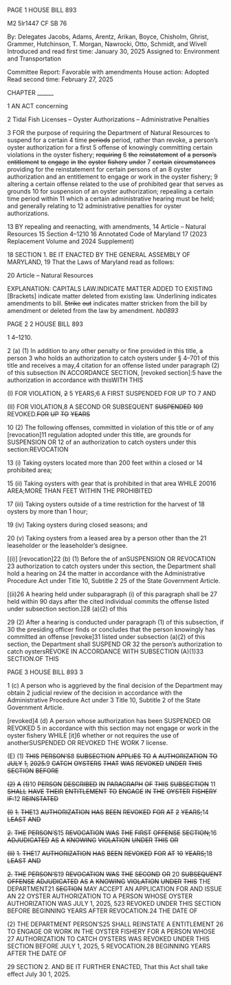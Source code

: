 PAGE 1
HOUSE BILL 893

M2 5lr1447
CF SB 76

By: Delegates Jacobs, Adams, Arentz, Arikan, Boyce, Chisholm, Ghrist, Grammer,
Hutchinson, T. Morgan, Nawrocki, Otto, Schmidt, and Wivell
Introduced and read first time: January 30, 2025
Assigned to: Environment and Transportation

Committee Report: Favorable with amendments
House action: Adopted
Read second time: February 27, 2025

CHAPTER ______

1 AN ACT concerning

2 Tidal Fish Licenses – Oyster Authorizations – Administrative Penalties

3 FOR the purpose of requiring the Department of Natural Resources to suspend for a certain
4 time ~~periods~~ period, rather than revoke, a person’s oyster authorization for a first
5 offense of knowingly committing certain violations in the oyster fishery; ~~requiring~~
6 ~~the~~ ~~reinstatement~~ ~~of~~ ~~a~~ ~~person’s~~ ~~entitlement~~ ~~to~~ ~~engage~~ ~~in~~ ~~the~~ ~~oyster~~ ~~fishery~~ ~~under~~
7 ~~certain~~ ~~circumstances~~ providing for the reinstatement for certain persons of an
8 oyster authorization and an entitlement to engage or work in the oyster fishery;
9 altering a certain offense related to the use of prohibited gear that serves as grounds
10 for suspension of an oyster authorization; repealing a certain time period within
11 which a certain administrative hearing must be held; and generally relating to
12 administrative penalties for oyster authorizations.

13 BY repealing and reenacting, with amendments,
14 Article – Natural Resources
15 Section 4–1210
16 Annotated Code of Maryland
17 (2023 Replacement Volume and 2024 Supplement)

18 SECTION 1. BE IT ENACTED BY THE GENERAL ASSEMBLY OF MARYLAND,
19 That the Laws of Maryland read as follows:

20 Article – Natural Resources

EXPLANATION: CAPITALS LAW.INDICATE MATTER ADDED TO EXISTING
[Brackets] indicate matter deleted from existing law.
Underlining indicates amendments to bill.
~~Strike~~ ~~out~~ indicates matter stricken from the bill by amendment or deleted from the law by
amendment. *hb0893*

PAGE 2
2 HOUSE BILL 893

1 4–1210.

2 (a) (1) In addition to any other penalty or fine provided in this title, a person
3 who holds an authorization to catch oysters under § 4–701 of this title and receives a
may,4 citation for an offense listed under paragraph (2) of this subsection IN ACCORDANCE
SECTION, [revoked section]:5 have the authorization in accordance with thisWITH THIS

(I) FOR VIOLATION, ~~2~~ 5 YEARS;6 A FIRST SUSPENDED FOR UP TO
7 AND

(II) FOR VIOLATION,8 A SECOND OR SUBSEQUENT ~~SUSPENDED~~
~~10~~9 REVOKED.~~FOR~~ ~~UP~~ ~~TO~~ ~~YEARS~~

10 (2) The following offenses, committed in violation of this title or of any
[revocation]11 regulation adopted under this title, are grounds for SUSPENSION OR
12 of an authorization to catch oysters under this section:REVOCATION

13 (i) Taking oysters located more than 200 feet within a closed or
14 prohibited area;

15 (ii) Taking oysters with gear that is prohibited in that area WHILE
20016 AREA;MORE THAN FEET WITHIN THE PROHIBITED

17 (iii) Taking oysters outside of a time restriction for the harvest of
18 oysters by more than 1 hour;

19 (iv) Taking oysters during closed seasons; and

20 (v) Taking oysters from a leased area by a person other than the
21 leaseholder or the leaseholder’s designee.

[(i)] [revocation]22 (b) (1) Before the of anSUSPENSION OR REVOCATION
23 authorization to catch oysters under this section, the Department shall hold a hearing on
24 the matter in accordance with the Administrative Procedure Act under Title 10, Subtitle 2
25 of the State Government Article.

[(ii)26 A hearing held under subparagraph (i) of this paragraph shall be
27 held within 90 days after the cited individual commits the offense listed under subsection
section.]28 (a)(2) of this

29 (2) After a hearing is conducted under paragraph (1) of this subsection, if
30 the presiding officer finds or concludes that the person knowingly has committed an offense
[revoke]31 listed under subsection (a)(2) of this section, the Department shall SUSPEND OR
32 the person’s authorization to catch oystersREVOKE IN ACCORDANCE WITH SUBSECTION
(A)(1)33 SECTION.OF THIS

PAGE 3
HOUSE BILL 893 3

1 (c) A person who is aggrieved by the final decision of the Department may obtain
2 judicial review of the decision in accordance with the Administrative Procedure Act under
3 Title 10, Subtitle 2 of the State Government Article.

[revoked]4 (d) A person whose authorization has been SUSPENDED OR REVOKED
5 in accordance with this section may not engage or work in the oyster fishery WHILE
[it]6 whether or not requires the use of anotherSUSPENDED OR REVOKED THE WORK
7 license.

(E) (1) ~~THIS~~ ~~PERSON’S~~8 ~~SUBSECTION~~ ~~APPLIES~~ ~~TO~~ ~~A~~ ~~AUTHORIZATION~~ ~~TO~~
~~JULY~~ ~~1,~~ ~~2025.~~9 ~~CATCH~~ ~~OYSTERS~~ ~~THAT~~ ~~WAS~~ ~~REVOKED~~ ~~UNDER~~ ~~THIS~~ ~~SECTION~~ ~~BEFORE~~

~~(2)~~ ~~A~~ ~~(1)~~10 ~~PERSON~~ ~~DESCRIBED~~ ~~IN~~ ~~PARAGRAPH~~ ~~OF~~ ~~THIS~~ ~~SUBSECTION~~
11 ~~SHALL~~ ~~HAVE~~ ~~THEIR~~ ~~ENTITLEMENT~~ ~~TO~~ ~~ENGAGE~~ ~~IN~~ ~~THE~~ ~~OYSTER~~ ~~FISHERY~~
~~IF:~~12 ~~REINSTATED~~

~~(I)~~ ~~1.~~ ~~THE~~13 ~~AUTHORIZATION~~ ~~HAS~~ ~~BEEN~~ ~~REVOKED~~ ~~FOR~~ ~~AT~~
~~2~~ ~~YEARS;~~14 ~~LEAST~~ ~~AND~~

~~2.~~ ~~THE~~ ~~PERSON’S~~15 ~~REVOCATION~~ ~~WAS~~ ~~THE~~ ~~FIRST~~ ~~OFFENSE~~
~~SECTION;~~16 ~~ADJUDICATED~~ ~~AS~~ ~~A~~ ~~KNOWING~~ ~~VIOLATION~~ ~~UNDER~~ ~~THIS~~ ~~OR~~

~~(II)~~ ~~1.~~ ~~THE~~17 ~~AUTHORIZATION~~ ~~HAS~~ ~~BEEN~~ ~~REVOKED~~ ~~FOR~~ ~~AT~~
~~10~~ ~~YEARS;~~18 ~~LEAST~~ ~~AND~~

~~2.~~ ~~THE~~ ~~PERSON’S~~19 ~~REVOCATION~~ ~~WAS~~ ~~THE~~ ~~SECOND~~ ~~OR~~
20 ~~SUBSEQUENT~~ ~~OFFENSE~~ ~~ADJUDICATED~~ ~~AS~~ ~~A~~ ~~KNOWING~~ ~~VIOLATION~~ ~~UNDER~~ ~~THIS~~
THE DEPARTMENT21 ~~SECTION~~ MAY ACCEPT AN APPLICATION FOR AND ISSUE AN
22 OYSTER AUTHORIZATION TO A PERSON WHOSE OYSTER AUTHORIZATION WAS
JULY 1, 2025, 523 REVOKED UNDER THIS SECTION BEFORE BEGINNING YEARS AFTER
REVOCATION.24 THE DATE OF

(2) THE DEPARTMENT PERSON’S25 SHALL REINSTATE A ENTITLEMENT
26 TO ENGAGE OR WORK IN THE OYSTER FISHERY FOR A PERSON WHOSE
27 AUTHORIZATION TO CATCH OYSTERS WAS REVOKED UNDER THIS SECTION BEFORE
JULY 1, 2025, 5 REVOCATION.28 BEGINNING YEARS AFTER THE DATE OF

29 SECTION 2. AND BE IT FURTHER ENACTED, That this Act shall take effect July
30 1, 2025.